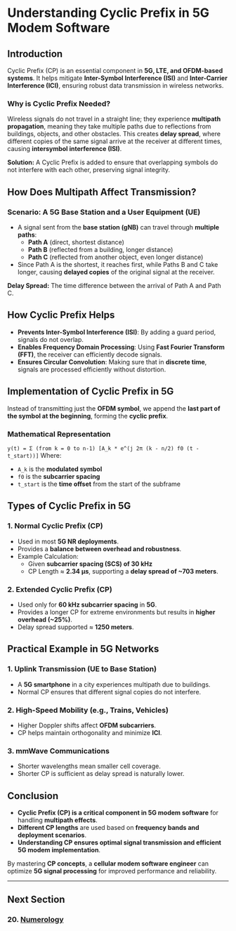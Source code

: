 # **Understanding Cyclic Prefix in 5G Modem Software**

## **Introduction**
Cyclic Prefix (CP) is an essential component in **5G, LTE, and OFDM-based systems**. It helps mitigate **Inter-Symbol Interference (ISI)** and **Inter-Carrier Interference (ICI)**, ensuring robust data transmission in wireless networks.

### **Why is Cyclic Prefix Needed?**
Wireless signals do not travel in a straight line; they experience **multipath propagation**, meaning they take multiple paths due to reflections from buildings, objects, and other obstacles. This creates **delay spread**, where different copies of the same signal arrive at the receiver at different times, causing **intersymbol interference (ISI)**.

**Solution:** A Cyclic Prefix is added to ensure that overlapping symbols do not interfere with each other, preserving signal integrity.

## **How Does Multipath Affect Transmission?**
### **Scenario: A 5G Base Station and a User Equipment (UE)**
- A signal sent from the **base station (gNB)** can travel through **multiple paths**:
  - **Path A** (direct, shortest distance)
  - **Path B** (reflected from a building, longer distance)
  - **Path C** (reflected from another object, even longer distance)
- Since Path A is the shortest, it reaches first, while Paths B and C take longer, causing **delayed copies** of the original signal at the receiver.

**Delay Spread:** The time difference between the arrival of Path A and Path C.

## **How Cyclic Prefix Helps**
- **Prevents Inter-Symbol Interference (ISI)**: By adding a guard period, signals do not overlap.
- **Enables Frequency Domain Processing**: Using **Fast Fourier Transform (FFT)**, the receiver can efficiently decode signals.
- **Ensures Circular Convolution**: Making sure that in **discrete time**, signals are processed efficiently without distortion.

## **Implementation of Cyclic Prefix in 5G**
Instead of transmitting just the **OFDM symbol**, we append the **last part of the symbol at the beginning**, forming the **cyclic prefix**.

### **Mathematical Representation**
``` y(t) = Σ (from k = 0 to n-1) [A_k * e^(j 2π (k - n/2) f0 (t - t_start))] ```
Where:
- `A_k` is the **modulated symbol**
- `f0` is the **subcarrier spacing**
- `t_start` is the **time offset** from the start of the subframe

## **Types of Cyclic Prefix in 5G**
### **1. Normal Cyclic Prefix (CP)**
- Used in most **5G NR deployments**.
- Provides a **balance between overhead and robustness**.
- Example Calculation:
  - Given **subcarrier spacing (SCS) of 30 kHz**
  - CP Length ≈ **2.34 μs**, supporting a **delay spread of ~703 meters**.

### **2. Extended Cyclic Prefix (CP)**
- Used only for **60 kHz subcarrier spacing** in **5G**.
- Provides a longer CP for extreme environments but results in **higher overhead (~25%)**.
- Delay spread supported ≈ **1250 meters**.

## **Practical Example in 5G Networks**
### **1. Uplink Transmission (UE to Base Station)**
- A **5G smartphone** in a city experiences multipath due to buildings.
- Normal CP ensures that different signal copies do not interfere.

### **2. High-Speed Mobility (e.g., Trains, Vehicles)**
- Higher Doppler shifts affect **OFDM subcarriers**.
- CP helps maintain orthogonality and minimize **ICI**.

### **3. mmWave Communications**
- Shorter wavelengths mean smaller cell coverage.
- Shorter CP is sufficient as delay spread is naturally lower.

## **Conclusion**
- **Cyclic Prefix (CP) is a critical component in 5G modem software** for handling **multipath effects**.
- **Different CP lengths** are used based on **frequency bands and deployment scenarios**.
- **Understanding CP ensures optimal signal transmission and efficient 5G modem implementation**.

By mastering **CP concepts**, a **cellular modem software engineer** can optimize **5G signal processing** for improved performance and reliability.

---
## Next Section
### 20. [Numerology](Numerology.md)
